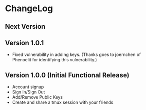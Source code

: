 # ChangeLog

## Next Version

## Version 1.0.1

* Fixed vulnerability in adding keys. (Thanks goes to joernchen of Phenoelit
  for identifying this vulnerability.)

## Version 1.0.0 (Initial Functional Release)

* Account signup
* Sign In/Sign Out
* Add/Remove Public Keys
* Create and share a tmux session with your friends
